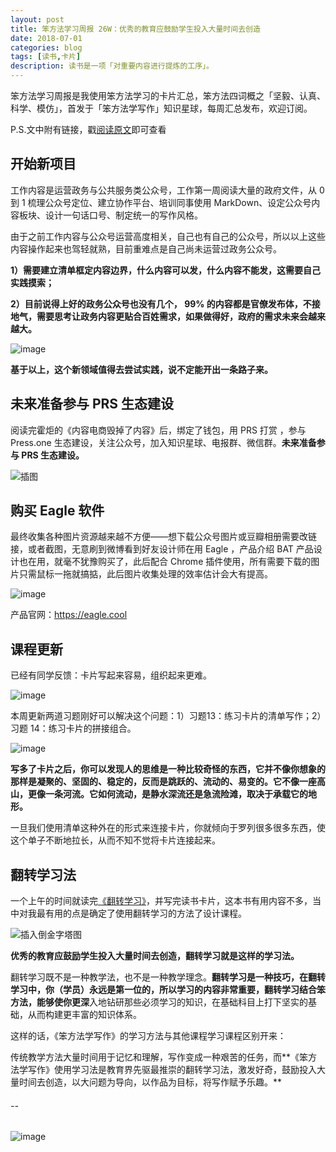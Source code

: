 ```yaml
---
layout: post
title: 笨方法学习周报 26W：优秀的教育应鼓励学生投入大量时间去创造
date: 2018-07-01
categories: blog
tags: [读书,卡片]
description: 读书是一项「对重要内容进行提炼的工序」。
---
```


笨方法学习周报是我使用笨方法学习的卡片汇总，笨方法四词概之「坚毅、认真、科学、模仿」，首发于「笨方法学写作」知识星球，每周汇总发布，欢迎订阅。

P.S.文中附有链接，戳[阅读原文](https://www.jianshu.com/nb/25728012)即可查看


## 开始新项目

工作内容是运营政务与公共服务类公众号，工作第一周阅读大量的政府文件，从 0 到 1 梳理公众号定位、建立协作平台、培训同事使用 MarkDown、设定公众号内容板块、设计一句话口号、制定统一的写作风格。

由于之前工作内容与公众号运营高度相关，自己也有自己的公众号，所以以上这些内容操作起来也驾轻就熟，目前重难点是自己尚未运营过政务公众号。

**1）需要建立清单框定内容边界，什么内容可以发，什么内容不能发，这需要自己实践摸索；**

**2）目前说得上好的政务公众号也没有几个， 99% 的内容都是官僚发布体，不接地气，需要思考让政务内容更贴合百姓需求，如果做得好，政府的需求未来会越来越大。**

![image](http://upload-images.jianshu.io/upload_images/32598-519483b6f277870b?imageMogr2/auto-orient/strip%7CimageView2/2/w/1240)

**基于以上，这个新领域值得去尝试实践，说不定能开出一条路子来。**

## 未来准备参与 PRS 生态建设

阅读完霍炬的《内容电商毁掉了内容》后，绑定了钱包，用 PRS 打赏 ，参与 Press.one 生态建设，关注公众号，加入知识星球、电报群、微信群。**未来准备参与 PRS 生态建设。**

![插图](http://upload-images.jianshu.io/upload_images/32598-8bf2d1de13e59eff?imageMogr2/auto-orient/strip%7CimageView2/2/w/1240)

## 购买 Eagle 软件

最终收集各种图片资源越来越不方便——想下载公众号图片或豆瓣相册需要改链接，或者截图，无意刷到微博看到好友设计师在用 Eagle ，产品介绍 BAT 产品设计也在用，就毫不犹豫购买了，此后配合 Chrome 插件使用，所有需要下载的图片只需鼠标一拖就搞掂，此后图片收集处理的效率估计会大有提高。

![image](http://upload-images.jianshu.io/upload_images/32598-0f3b86a65c1a9711?imageMogr2/auto-orient/strip)

产品官网：https://eagle.cool


## 课程更新

已经有同学反馈：卡片写起来容易，组织起来更难。

![image](http://upload-images.jianshu.io/upload_images/32598-f2722148cbf6993f?imageMogr2/auto-orient/strip%7CimageView2/2/w/1240)

本周更新两道习题刚好可以解决这个问题：1）习题13：练习卡片的清单写作；2）习题 14：练习卡片的拼接组合。

![image](http://upload-images.jianshu.io/upload_images/32598-26e48fe0eb0a0f1d?imageMogr2/auto-orient/strip%7CimageView2/2/w/1240)

**写多了卡片之后，你可以发现人的思维是一种比较奇怪的东西，它并不像你想象的那样是凝聚的、坚固的、稳定的，反而是跳跃的、流动的、易变的。它不像一座高山，更像一条河流。它如何流动，是静水深流还是急流险滩，取决于承载它的地形。**

一旦我们使用清单这种外在的形式来连接卡片，你就倾向于罗列很多很多东西，使这个单子不断地拉长，从而不知不觉将卡片连接起来。

## 翻转学习法

一个上午的时间就读完[《翻转学习》](https://book.douban.com/subject/26606727/)，并写完读书卡片，这本书有用内容不多，当中对我最有用的点是确定了使用翻转学习的方法了设计课程。

![插入倒金字塔图](http://upload-images.jianshu.io/upload_images/32598-f388bca91bce8fe6?imageMogr2/auto-orient/strip%7CimageView2/2/w/1240)
 
**优秀的教育应鼓励学生投入大量时间去创造，翻转学习就是这样的学习法。**
 
翻转学习既不是一种教学法，也不是一种教学理念。**翻转学习是一种技巧，在翻转学习中，你（学员）永远是第一位的，所以学习的内容非常重要，翻转学习结合笨方法，能够使你更深**入地钻研那些必须学习的知识，在基础科目上打下坚实的基础，从而构建更丰富的知识体系。

这样的话，《笨方法学写作》的学习方法与其他课程学习课程区别开来：

传统教学方法大量时间用于记忆和理解，写作变成一种艰苦的任务，而**《笨方法学写作》使用学习法是教育界先驱最推崇的翻转学习法，激发好奇，鼓励投入大量时间去创造，以大问题为导向，以作品为目标，将写作赋予乐趣。**

######  --

![image](http://upload-images.jianshu.io/upload_images/32598-7cc49eaa17304c0d?imageMogr2/auto-orient/strip%7CimageView2/2/w/1240)

